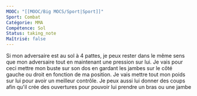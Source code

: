 ```yaml
---
MOOC: "[[MOOC/Big MOCS/Sport|Sport]]"
Sport: Combat
Catégorie: MMA
Compétence: Sol
Status: taking_note
Maîtrisé: false
---
```

Si mon adversaire est au sol à 4 pattes, je peux rester dans le même sens que mon adversaire tout en maintenant une pression sur lui. Je vais pour ceci mettre mon buste sur son dos en gardant les jambes sur le côté gauche ou droit en fonction de ma position. Je vais mettre tout mon poids sur lui pour avoir un meilleur contrôle.
Je peux aussi lui donner des coups afin qu'il crée des ouvertures pour pouvoir lui prendre un bras ou une jambe